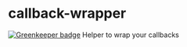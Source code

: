# callback-wrapper

[![Greenkeeper badge](https://badges.greenkeeper.io/danmactough/callback-wrapper.svg)](https://greenkeeper.io/)
Helper to wrap your callbacks
